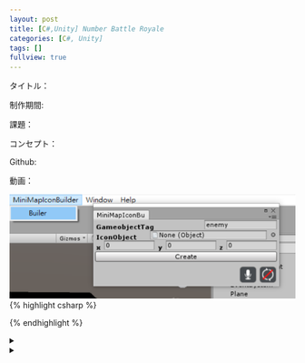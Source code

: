 ```yaml
---
layout: post
title: [C#,Unity] Number Battle Royale
categories: [C#, Unity]
tags: []
fullview: true
---
```


タイトル：

制作期間:

課題：

コンセプト：

Github:[](https://github.com/savioleung/)

動画：

![buildin](https://raw.githubusercontent.com/savioleung/savioleung.github.io/master/images/buildin/buildin_1.png)
{% highlight csharp %}

{% endhighlight %}
<details>
    <summary></summary>
    {% highlight csharp %}

{% endhighlight %}
</details>
<details>
    <summary></summary>

</details>
